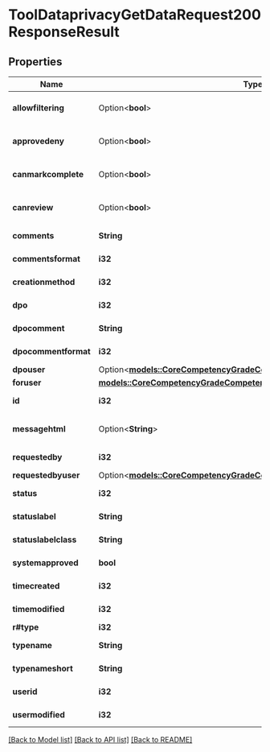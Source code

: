 # ToolDataprivacyGetDataRequest200ResponseResult

## Properties

Name | Type | Description | Notes
------------ | ------------- | ------------- | -------------
**allowfiltering** | Option<**bool**> | allowfiltering | [optional][default to false]
**approvedeny** | Option<**bool**> | approvedeny | [optional][default to false]
**canmarkcomplete** | Option<**bool**> | canmarkcomplete | [optional][default to false]
**canreview** | Option<**bool**> | canreview | [optional][default to false]
**comments** | **String** | comments | [default to ]
**commentsformat** | **i32** | commentsformat | [default to 2]
**creationmethod** | **i32** | creationmethod | [default to 0]
**dpo** | **i32** | dpo | [default to 0]
**dpocomment** | **String** | dpocomment | [default to ]
**dpocommentformat** | **i32** | dpocommentformat | [default to 2]
**dpouser** | Option<[**models::CoreCompetencyGradeCompetency200ResponseActionuser**](core_competency_grade_competency_200_response_actionuser.md)> |  | [optional]
**foruser** | [**models::CoreCompetencyGradeCompetency200ResponseActionuser**](core_competency_grade_competency_200_response_actionuser.md) |  | 
**id** | **i32** | id | [default to 0]
**messagehtml** | Option<**String**> | messagehtml | [optional][default to null]
**requestedby** | **i32** | requestedby | [default to 0]
**requestedbyuser** | Option<[**models::CoreCompetencyGradeCompetency200ResponseActionuser**](core_competency_grade_competency_200_response_actionuser.md)> |  | [optional]
**status** | **i32** | status | [default to 2]
**statuslabel** | **String** | statuslabel | [default to null]
**statuslabelclass** | **String** | statuslabelclass | [default to null]
**systemapproved** | **bool** | systemapproved | [default to false]
**timecreated** | **i32** | timecreated | [default to 0]
**timemodified** | **i32** | timemodified | [default to 0]
**r#type** | **i32** | type | 
**typename** | **String** | typename | [default to null]
**typenameshort** | **String** | typenameshort | [default to null]
**userid** | **i32** | userid | [default to {}]
**usermodified** | **i32** | usermodified | [default to 0]

[[Back to Model list]](../README.md#documentation-for-models) [[Back to API list]](../README.md#documentation-for-api-endpoints) [[Back to README]](../README.md)



